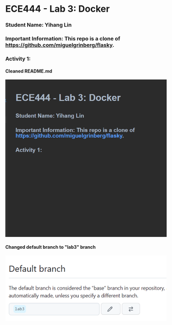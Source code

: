 # ECE444 - Lab 3: Docker

### Student Name: Yihang Lin
### Important Information: This repo is a clone of https://github.com/miguelgrinberg/flasky. 

### Activity 1: 
#### Cleaned README.md
![img.png](Screenshots/img11.png)

#### Changed default branch to "lab3" branch
![img.png](Screenshots/img12.png)